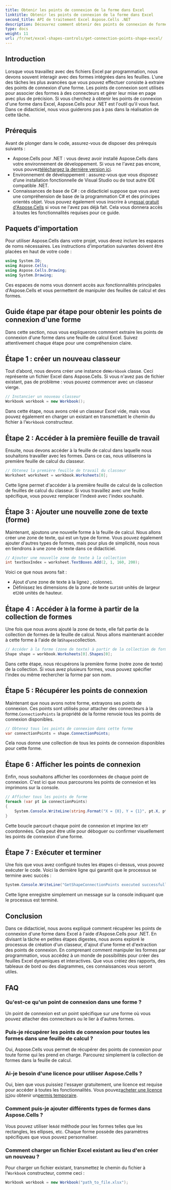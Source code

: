 ```yaml
---
title: Obtenir les points de connexion de la forme dans Excel
linktitle: Obtenir les points de connexion de la forme dans Excel
second_title: API de traitement Excel Aspose.Cells .NET
description: Découvrez comment obtenir des points de connexion de forme dans Excel avec Aspose.Cells pour .NET. Suivez notre guide étape par étape pour extraire et afficher facilement des points de forme par programmation.
type: docs
weight: 11
url: /fr/net/excel-shapes-controls/get-connection-points-shape-excel/
---
```

## Introduction
Lorsque vous travaillez avec des fichiers Excel par programmation, nous devons souvent interagir avec des formes intégrées dans les feuilles. L'une des tâches les plus avancées que vous pouvez effectuer consiste à extraire des points de connexion d'une forme. Les points de connexion sont utilisés pour associer des formes à des connecteurs et gérer leur mise en page avec plus de précision. Si vous cherchez à obtenir les points de connexion d'une forme dans Excel, Aspose.Cells pour .NET est l'outil qu'il vous faut. Dans ce didacticiel, nous vous guiderons pas à pas dans la réalisation de cette tâche.
## Prérequis
Avant de plonger dans le code, assurez-vous de disposer des prérequis suivants :
- Aspose.Cells pour .NET : vous devez avoir installé Aspose.Cells dans votre environnement de développement. Si vous ne l'avez pas encore, vous pouvez[téléchargez la dernière version ici](https://releases.aspose.com/cells/net/).
- Environnement de développement : assurez-vous que vous disposez d’une installation fonctionnelle de Visual Studio ou de tout autre IDE compatible .NET.
- Connaissances de base de C# : ce didacticiel suppose que vous avez une compréhension de base de la programmation C# et des principes orientés objet.
 Vous pouvez également vous inscrire à un[essai gratuit d'Aspose.Cells](https://releases.aspose.com/) si vous ne l'avez pas déjà fait. Cela vous donnera accès à toutes les fonctionnalités requises pour ce guide.

## Paquets d'importation
Pour utiliser Aspose.Cells dans votre projet, vous devez inclure les espaces de noms nécessaires. Les instructions d'importation suivantes doivent être placées en haut de votre code :
```csharp
using System.IO;
using Aspose.Cells;
using Aspose.Cells.Drawing;
using System.Drawing;
```
Ces espaces de noms vous donnent accès aux fonctionnalités principales d'Aspose.Cells et vous permettent de manipuler des feuilles de calcul et des formes.

## Guide étape par étape pour obtenir les points de connexion d'une forme
Dans cette section, nous vous expliquerons comment extraire les points de connexion d'une forme dans une feuille de calcul Excel. Suivez attentivement chaque étape pour une compréhension claire.
## Étape 1 : créer un nouveau classeur
 Tout d’abord, nous devons créer une instance de`Workbook` classe. Ceci représente un fichier Excel dans Aspose.Cells. Si vous n'avez pas de fichier existant, pas de problème : vous pouvez commencer avec un classeur vierge.
```csharp
// Instancier un nouveau classeur
Workbook workbook = new Workbook();
```
 Dans cette étape, nous avons créé un classeur Excel vide, mais vous pouvez également en charger un existant en transmettant le chemin du fichier à l'`Workbook` constructeur.
## Étape 2 : Accéder à la première feuille de travail
Ensuite, nous devons accéder à la feuille de calcul dans laquelle nous souhaitons travailler avec les formes. Dans ce cas, nous utiliserons la première feuille de calcul du classeur.
```csharp
// Obtenez la première feuille de travail du classeur
Worksheet worksheet = workbook.Worksheets[0];
```
 Cette ligne permet d'accéder à la première feuille de calcul de la collection de feuilles de calcul du classeur. Si vous travaillez avec une feuille spécifique, vous pouvez remplacer l'index`0` avec l'index souhaité.
## Étape 3 : Ajouter une nouvelle zone de texte (forme)
Maintenant, ajoutons une nouvelle forme à la feuille de calcul. Nous allons créer une zone de texte, qui est un type de forme. Vous pouvez également ajouter d'autres types de formes, mais pour plus de simplicité, nous nous en tiendrons à une zone de texte dans ce didacticiel.
```csharp
// Ajouter une nouvelle zone de texte à la collection
int textboxIndex = worksheet.TextBoxes.Add(2, 1, 160, 200);
```
Voici ce que nous avons fait :
-  Ajout d'une zone de texte à la ligne`2` , colonne`1`.
-  Définissez les dimensions de la zone de texte sur`160` unités de largeur et`200` unités de hauteur.
## Étape 4 : Accéder à la forme à partir de la collection de formes
 Une fois que nous avons ajouté la zone de texte, elle fait partie de la collection de formes de la feuille de calcul. Nous allons maintenant accéder à cette forme à l'aide de la`Shapes`collection.
```csharp
// Accéder à la forme (zone de texte) à partir de la collection de formes
Shape shape = workbook.Worksheets[0].Shapes[0];
```
Dans cette étape, nous récupérons la première forme (notre zone de texte) de la collection. Si vous avez plusieurs formes, vous pouvez spécifier l'index ou même rechercher la forme par son nom.
## Étape 5 : Récupérer les points de connexion
Maintenant que nous avons notre forme, extrayons ses points de connexion. Ces points sont utilisés pour attacher des connecteurs à la forme.`ConnectionPoints` la propriété de la forme renvoie tous les points de connexion disponibles.
```csharp
// Obtenez tous les points de connexion dans cette forme
var connectionPoints = shape.ConnectionPoints;
```
Cela nous donne une collection de tous les points de connexion disponibles pour cette forme.
## Étape 6 : Afficher les points de connexion
Enfin, nous souhaitons afficher les coordonnées de chaque point de connexion. C'est ici que nous parcourons les points de connexion et les imprimons sur la console.
```csharp
// Afficher tous les points de forme
foreach (var pt in connectionPoints)
{
    System.Console.WriteLine(string.Format("X = {0}, Y = {1}", pt.X, pt.Y));
}
```
 Cette boucle parcourt chaque point de connexion et imprime le`X` et`Y` coordonnées. Cela peut être utile pour déboguer ou confirmer visuellement les points de connexion d'une forme.
## Étape 7 : Exécuter et terminer
Une fois que vous avez configuré toutes les étapes ci-dessus, vous pouvez exécuter le code. Voici la dernière ligne qui garantit que le processus se termine avec succès :
```csharp
System.Console.WriteLine("GetShapeConnectionPoints executed successfully.");
```
Cette ligne enregistre simplement un message sur la console indiquant que le processus est terminé.

## Conclusion
Dans ce didacticiel, nous avons expliqué comment récupérer les points de connexion d'une forme dans Excel à l'aide d'Aspose.Cells pour .NET. En divisant la tâche en petites étapes digestes, nous avons exploré le processus de création d'un classeur, d'ajout d'une forme et d'extraction des points de connexion.
En comprenant comment manipuler les formes par programmation, vous accédez à un monde de possibilités pour créer des feuilles Excel dynamiques et interactives. Que vous créiez des rapports, des tableaux de bord ou des diagrammes, ces connaissances vous seront utiles.
## FAQ
### Qu'est-ce qu'un point de connexion dans une forme ?
Un point de connexion est un point spécifique sur une forme où vous pouvez attacher des connecteurs ou le lier à d'autres formes.
### Puis-je récupérer les points de connexion pour toutes les formes dans une feuille de calcul ?
Oui, Aspose.Cells vous permet de récupérer des points de connexion pour toute forme qui les prend en charge. Parcourez simplement la collection de formes dans la feuille de calcul.
### Ai-je besoin d'une licence pour utiliser Aspose.Cells ?
Oui, bien que vous puissiez l'essayer gratuitement, une licence est requise pour accéder à toutes les fonctionnalités. Vous pouvez[acheter une licence ici](https://purchase.aspose.com/buy)ou obtenir un[permis temporaire](https://purchase.aspose.com/temporary-license/).
### Comment puis-je ajouter différents types de formes dans Aspose.Cells ?
Vous pouvez utiliser le`Add` méthode pour les formes telles que les rectangles, les ellipses, etc. Chaque forme possède des paramètres spécifiques que vous pouvez personnaliser.
### Comment charger un fichier Excel existant au lieu d'en créer un nouveau ?
 Pour charger un fichier existant, transmettez le chemin du fichier à l'`Workbook` constructeur, comme ceci :  
```csharp
Workbook workbook = new Workbook("path_to_file.xlsx");
```
